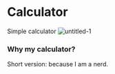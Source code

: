 # Calculator
Simple calculator 
![untitled-1](https://cloud.githubusercontent.com/assets/23314692/23526768/f158aca8-ff9b-11e6-90b7-7fe0a3dc695f.jpg)
### Why my calculator?
Short version: because I am a nerd.
